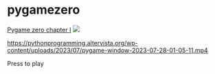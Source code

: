 # pygamezero

[Pygame zero chapter I](https://pythonprogramming.altervista.org/fastest-way-to-make-something-move-on-the-screen-with-pygame/)
![](https://i0.wp.com/pythonprogramming.altervista.org/wp-content/uploads/2023/07/image-34.png?resize=960%2C540&ssl=1)

https://pythonprogramming.altervista.org/wp-content/uploads/2023/07/pygame-window-2023-07-28-01-05-11.mp4

Press to play
